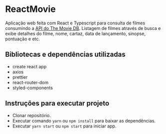 # ReactMovie

Aplicação web feita com React e Typescript para consulta de filmes consumindo a [API do The Movie DB](https://www.themoviedb.org/documentation/api). Listagem de filmes através de busca e exibe detalhes do filme, nome, cartaz, data de lançamento, sinopse, pontuação e etc.

## Bibliotecas e dependências utilizadas

- create react app
- axios
- prettier
- react-router-dom
- styled-components

## Instruções para executar projeto

- Clonar repositório.
- Executar comando `yarn` ou `npm install` para baixar as dependências.
- Executar `yarn start` ou `npm start` para iniciar app.
